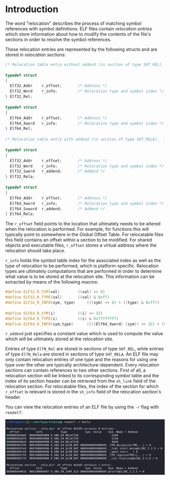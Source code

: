 # Introduction

The word "relocation" describes the process of matching symbol references with symbol definitions. ELF files contain *relocation entries* which store information about how to modify the contents of the file's sections in order to resolve the symbol references.

These relocation entries are represented by the following structs and are stored in *relocation sections*:

```cpp
/* Relocation table entry without addend (in section of type SHT_REL).  */

typedef struct
{
  Elf32_Addr	r_offset;		/* Address */
  Elf32_Word	r_info;			/* Relocation type and symbol index */
} Elf32_Rel;

typedef struct
{
  Elf64_Addr	r_offset;		/* Address */
  Elf64_Xword	r_info;			/* Relocation type and symbol index */
} Elf64_Rel;

/* Relocation table entry with addend (in section of type SHT_RELA).  */

typedef struct
{
  Elf32_Addr	r_offset;		/* Address */
  Elf32_Word	r_info;			/* Relocation type and symbol index */
  Elf32_Sword	r_addend;		/* Addend */
} Elf32_Rela;

typedef struct
{
  Elf64_Addr	r_offset;		/* Address */
  Elf64_Xword	r_info;			/* Relocation type and symbol index */
  Elf64_Sxword	r_addend;		/* Addend */
} Elf64_Rela;
```

The `r_offset` field points to the location that ultimately needs to be altered when the relocation is performed. For example, for functions this will typically point to somewhere in the Global Offset Table. For relocatable files this field contains an offset within a section to be modified. For shared objects and executable files, `r_offset` stores a virtual address where the relocation should take place.

`r_info` holds the symbol table index for the associated index as well as the type of relocation to be performed, which is platform-specific. Relocation types are ultimately computations that are performed in order to determine what value is to be stored at the relocation site. This information can be extracted by means of the following macros:

```cpp
#define ELF32_R_SYM(val)		((val) >> 8)
#define ELF32_R_TYPE(val)		((val) & 0xff)
#define ELF32_R_INFO(sym, type)		(((sym) << 8) + ((type) & 0xff))

#define ELF64_R_SYM(i)			((i) >> 32)
#define ELF64_R_TYPE(i)			((i) & 0xffffffff)
#define ELF64_R_INFO(sym,type)		((((Elf64_Xword) (sym)) << 32) + (type))
```

`r_addend` just specifies a constant value which is used to compute the value which will be ultimately stored at the relocation site.

Entries of type `ElfN_Rel` are stored in sections of type `SHT_REL`, while entries of type `ElfN_Rela` are stored in sections of type `SHT_RELA`. An ELF file may only contain relocation entries of one type and the reasons for using one type over the other are typically architecture-dependent. Every relocation sections can contain references to two other sections. First of all, a relocation section will be linked to its corresponding symbol table and the index of its section header can be retrieved from the `sh_link` field of the relocation section. For relocatable files, the index of the section for which `r_offset` is relevant is stored in the `sh_info` field of the relocation section's header.

You can view the relocation entries of an ELF file by using the `-r` flag with `readelf`:

![](res/Images/ELF_Read_Relocations.png)